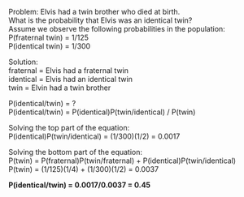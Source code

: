 Problem: Elvis had a twin brother who died at birth.   
What is the probability that Elvis was an identical twin?   
Assume we observe the following probabilities in the population:   
P(fraternal twin) = 1/125   
P(identical twin) = 1/300

Solution:   
fraternal = Elvis had a fraternal twin   
identical = Elvis had an identical twin   
twin = Elvin had a twin brother

P(identical/twin) = ?   
P(identical/twin) = P(identical)P(twin/identical) / P(twin)


Solving the top part of the equation:   
P(identical)P(twin/identical) = (1/300)(1/2) = 0.0017

Solving the bottom part of the equation:   
P(twin) = P(fraternal)P(twin/fraternal) + P(identical)P(twin/identical)   
P(twin) = (1/125)(1/4) + (1/300)(1/2) = 0.0037


**P(identical/twin) = 0.0017/0.0037 = 0.45**



